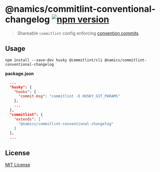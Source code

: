 # @namics/commitlint-conventional-changelog [![npm version](https://img.shields.io/npm/v/@namics/commitlint-conventional-changelog.svg)](https://www.npmjs.org/package/@namics/commitlint-conventional-changelog)

> Shareable `commitlint` config enforcing [convention commits](https://conventionalcommits.org/).

## Usage

`npm install --save-dev husky @commitlint/cli @namics/commitlint-conventional-changelog`

**package.json**

```json
  ...
  "husky": {
    "hooks": {
      "commit-msg": "commitlint -E HUSKY_GIT_PARAMS"
	},
	...
  },
  "commitlint": {
    "extends": [
      "@namics/commitlint-conventional-changelog"
    ]
  },
  ...
```

## License

[MIT License](./LICENSE)
